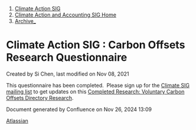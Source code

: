1. [Climate Action SIG](index.html)
2. [Climate Action and Accounting SIG Home](Climate-Action-and-Accounting-SIG-Home_19005445.html)
3. [Archive\_](Archive__19006062.html)

# Climate Action SIG : Carbon Offsets Research Questionnaire

Created by Si Chen, last modified on Nov 08, 2021

This questionnaire has been completed.  Please sign up for the [Climate SIG mailing list](https://lists.hyperledger.org/g/climate-sig) to get updates on this [Completed Research: Voluntary Carbon Offsets Directory Research](19007691.html).

Document generated by Confluence on Nov 26, 2024 13:09

[Atlassian](http://www.atlassian.com/)
